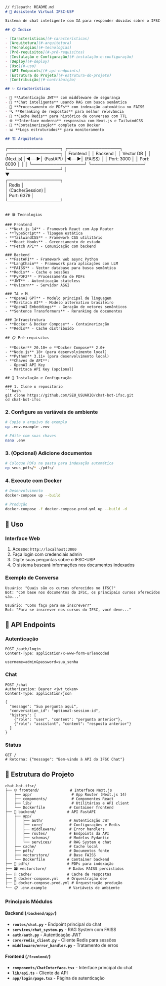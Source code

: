 ```markdown
// filepath: README.md
# 🤖 Assistente Virtual IFSC-USP

Sistema de chat inteligente com IA para responder dúvidas sobre o IFSC-USP, utilizando RAG (Retrieval-Augmented Generation) e integração com modelos OpenAI e Maritaca.

## 📋 Índice

- [Características](#-características)
- [Arquitetura](#-arquitetura)
- [Tecnologias](#-tecnologias)
- [Pré-requisitos](#-pré-requisitos)
- [Instalação e Configuração](#-instalação-e-configuração)
- [Deploy](#-deploy)
- [Uso](#-uso)
- [API Endpoints](#-api-endpoints)
- [Estrutura do Projeto](#-estrutura-do-projeto)
- [Contribuição](#-contribuição)

## ✨ Características

- 🔐 **Autenticação JWT** com middleware de segurança
- 🧠 **Chat inteligente** usando RAG com busca semântica
- 📄 **Processamento de PDFs** com indexação automática no FAISS
- 🔍 **Reranking de respostas** para melhor relevância
- 💾 **Cache Redis** para histórico de conversas com TTL
- 🌐 **Interface moderna** responsiva com Next.js e TailwindCSS
- 🐳 **Containerização** completa com Docker
- 📊 **Logs estruturados** para monitoramento

## 🏗️ Arquitetura

```
┌─────────────────┐    ┌─────────────────┐    ┌─────────────────┐
│   Frontend      │    │   Backend       │    │   Vector DB     │
│   (Next.js)     │◄──►│   (FastAPI)     │◄──►│   (FAISS)       │
│   Port: 3000    │    │   Port: 8000    │    │                 │
└─────────────────┘    └─────────────────┘    └─────────────────┘
                                │                       
                                ▼                      
                       ┌─────────────────┐              
                       │     Redis       │              
                       │ (Cache/Session) |              
                       │   Port: 6379    │              
                       └─────────────────┘              
                                                       
   
```

## 🛠️ Tecnologias

### Frontend
- **Next.js 14** - Framework React com App Router
- **TypeScript** - Tipagem estática
- **TailwindCSS** - Framework CSS utilitário
- **React Hooks** - Gerenciamento de estado
- **Fetch API** - Comunicação com backend

### Backend
- **FastAPI** - Framework web async Python
- **LangChain** - Framework para aplicações com LLM
- **FAISS** - Vector database para busca semântica
- **Redis** - Cache e sessões
- **PyPDF2** - Processamento de PDFs
- **JWT** - Autenticação stateless
- **Uvicorn** - Servidor ASGI

### IA e ML
- **OpenAI GPT** - Modelo principal de linguagem
- **Maritaca AI** - Modelo alternativo brasileiro
- **OpenAI Embeddings** - Geração de vetores semânticos
- **Sentence Transformers** - Reranking de documentos

### Infraestrutura
- **Docker & Docker Compose** - Containerização
- **Redis** - Cache distribuído

## 📋 Pré-requisitos

- **Docker** 20.10+ e **Docker Compose** 2.0+
- **Node.js** 18+ (para desenvolvimento local)
- **Python** 3.11+ (para desenvolvimento local)
- **Chaves de API**:
  - OpenAI API Key
  - Maritaca API Key (opcional)

## 🚀 Instalação e Configuração

### 1. Clone o repositório
```bash
git clone https://github.com/SEU_USUARIO/chat-bot-ifsc.git
cd chat-bot-ifsc
```

### 2. Configure as variáveis de ambiente
```bash
# Copie o arquivo de exemplo
cp .env.example .env

# Edite com suas chaves
nano .env
```



### 3. (Opcional) Adicione documentos
```bash
# Coloque PDFs na pasta para indexação automática
cp seus_pdfs/* ./pdfs/
```

### 4. Execute com Docker
```bash
# Desenvolvimento
docker-compose up --build

# Produção
docker-compose -f docker-compose.prod.yml up --build -d
```


## 📖 Uso

### Interface Web
1. Acesse: `http://localhost:3000`
2. Faça login com credenciais admin
3. Digite suas perguntas sobre o IFSC-USP
4. O sistema buscará informações nos documentos indexados

### Exemplo de Conversa
```
Usuário: "Quais são os cursos oferecidos no IFSC?"
Bot: "Com base nos documentos do IFSC, os principais cursos oferecidos são..."

Usuário: "Como faço para me inscrever?"
Bot: "Para se inscrever nos cursos do IFSC, você deve..."
```

## 📡 API Endpoints

### Autenticação
```http
POST /auth/login
Content-Type: application/x-www-form-urlencoded

username=admin&password=sua_senha
```

### Chat
```http
POST /chat
Authorization: Bearer <jwt_token>
Content-Type: application/json

{
  "message": "Sua pergunta aqui",
  "conversation_id": "optional-session-id",
  "history": [
    {"role": "user", "content": "pergunta anterior"},
    {"role": "assistant", "content": "resposta anterior"}
  ]
}
```

### Status
```http
GET /
# Retorna: {"message": "Bem-vindo à API do IFSC Chat"}
```

## 📁 Estrutura do Projeto

```
chat-bot-ifsc/
├── 🌐 frontend/              # Interface Next.js
│   ├── app/                  # App Router (Next.js 14)
│   ├── components/           # Componentes React
│   ├── lib/                  # Utilitários e API client
│   └── Dockerfile           # Container frontend
├── 🔧 backend/              # API FastAPI
│   ├── app/
│   │   ├── auth/            # Autenticação JWT
│   │   ├── core/            # Configurações e Redis
│   │   ├── middleware/      # Error handlers
│   │   ├── routes/          # Endpoints da API
│   │   ├── schemas/         # Modelos Pydantic
│   │   └── services/        # RAG System e chat
│   ├── cache/               # Cache local
│   ├── pdfs/                # Documentos fonte
│   ├── vectorstore/         # Base FAISS
│   └── Dockerfile          # Container backend
├── 📄 pdfs/                 # PDFs para indexação
├── 🗃️ vectorstore/          # Dados FAISS persistidos
├── 💾 cache/                # Cache de respostas
├── 🐳 docker-compose.yml    # Orquestração dev
├── 🚀 docker-compose.prod.yml # Orquestração produção
└── 📋 .env.example          # Variáveis de ambiente
```

### Principais Módulos

#### Backend (`/backend/app/`)
- **`routes/chat.py`** - Endpoint principal do chat
- **`services/chat_system.py`** - RAG System com FAISS
- **`auth/auth.py`** - Autenticação JWT
- **`core/redis_client.py`** - Cliente Redis para sessões
- **`middleware/error_handler.py`** - Tratamento de erros

#### Frontend (`/frontend/`)
- **`components/ChatInterface.tsx`** - Interface principal do chat
- **`lib/api.ts`** - Cliente da API
- **`app/login/page.tsx`** - Página de autenticação
